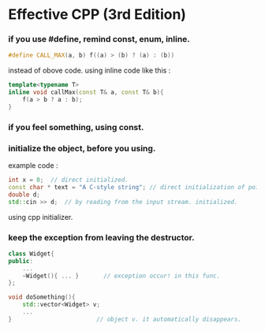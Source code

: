 # Effective CPP (3rd Edition)

### if you use \#define, remind const, enum, inline.

```cpp
#define CALL_MAX(a, b) f((a) > (b) ? (a) : (b))
```

instead of obove code. using inline code like this :

```cpp
template<typename T>
inline void callMax(const T& a, const T& b){
	f(a > b ? a : b);
}
```

### if you feel something, using const.

### initialize the object, before you using.

example code :

```cpp
int x = 0;	// direct initialized.
const char * text = "A C-style string";	// direct initialization of pointers.
double d;
std::cin >> d;	// by reading from the input stream. initialized.
```

using cpp initializer. 

### keep the exception from leaving the destructor.

```cpp
class Widget{ 
public:
	...
	~Widget(){ ... }       // exception occur! in this func.
};

void doSomething(){
	std::vector<Widget> v;
	...
}                        // object v. it automatically disappears.
```

###  
